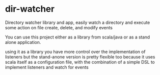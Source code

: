 dir-watcher
===========

Directory watcher library and app, easily watch a directory and execute some action on file create, delete, and modify events

You can use this project either as a library from scala/java or as a stand alone application.

using it as a library you have more control over the implementation
of listeners but the stand-anone version is pretty flexible too
because it uses scala itself as a configuration file, with the combination
of a simple DSL to implement listeners and watch for events
